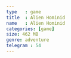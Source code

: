 ```yaml
---
type   : game
title  : Alien Hominid
name   : Alien Hominid
categories: [game]
size: 462 MB
genre: adventure
telegram : 54
---
```


